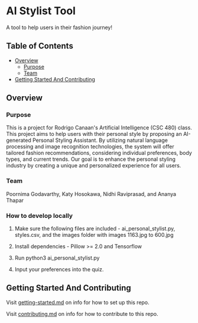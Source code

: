 # AI Stylist Tool 

A tool to help users in their fashion journey!

## Table of Contents

- [Overview](#overview)
  - [Purpose](#purpose)
  - [Team](#team)
- [Getting Started And Contributing](#getting-started-and-contributing)

## Overview

### Purpose

This is a project for Rodrigo Canaan's Artificial Intelligence (CSC 480) class. This project aims to help users with their personal style by proposing an AI-generated Personal Styling Assistant. By utilizing natural language processing and image recognition technologies, the system will offer tailored fashion recommendations, considering individual preferences, body types, and current trends. Our goal is to enhance the personal styling industry by creating a unique and personalized experience for all users. 

### Team

Poornima Godavarthy, Katy Hosokawa, Nidhi Raviprasad, and Ananya Thapar

### How to develop locally

1. Make sure the following files are included - ai_personal_stylist.py, styles.csv, and the images folder with images 1163.jpg to 600.jpg 

2. Install dependencies - Pillow >= 2.0 and Tensorflow

3. Run python3 ai_personal_stylist.py

4. Input your preferences into the quiz.


## Getting Started And Contributing

Visit [getting-started.md](docs/getting-started.md) on info for how to set up this repo.

Visit [contributing.md](docs/contributing.md) on info for how to contribute to this repo.
